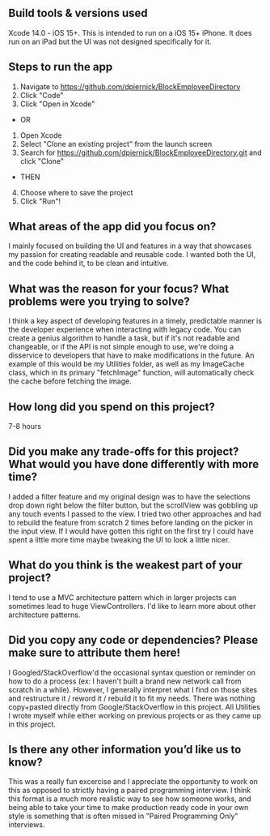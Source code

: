 ## Build tools & versions used
Xcode 14.0 - iOS 15+.
This is intended to run on a iOS 15+ iPhone. It does run on an iPad but the UI was not designed specifically for it.

## Steps to run the app
1. Navigate to https://github.com/dpiernick/BlockEmployeeDirectory
2. Click "Code"
3. Click "Open in Xcode"
 - OR
1. Open Xcode
2. Select "Clone an existing project" from the launch screen
3. Search for https://github.com/dpiernick/BlockEmployeeDirectory.git and click "Clone"
 - THEN
4. Choose where to save the project
5. Click "Run"!

## What areas of the app did you focus on?
I mainly focused on building the UI and features in a way that showcases my passion for creating readable and reusable code.
I wanted both the UI, and the code behind it, to be clean and intuitive.

## What was the reason for your focus? What problems were you trying to solve?
I think a key aspect of developing features in a timely, predictable manner is the developer experience when interacting with legacy code.
You can create a genius algorithm to handle a task, but if it's not readable and changeable, or if the API is not simple enough to use, we're doing a disservice to developers that have to make modifications in the future.
An example of this would be my Utilities folder, as well as my ImageCache class, which in its primary "fetchImage" function, will automatically check the cache before fetching the image.

## How long did you spend on this project?
7-8 hours

## Did you make any trade-offs for this project? What would you have done differently with more time?
I added a filter feature and my original design was to have the selections drop down right below the filter button, but the scrollView was gobbling up any touch events I passed to the view.
I tried two other approaches and had to rebuild the feature from scratch 2 times before landing on the picker in the input view.
If I would have gotten this right on the first try I could have spent a little more time maybe tweaking the UI to look a little nicer.

## What do you think is the weakest part of your project?
I tend to use a MVC architecture pattern which in larger projects can sometimes lead to huge ViewControllers.  I'd like to learn more about other architecture patterns.

## Did you copy any code or dependencies? Please make sure to attribute them here!
I Googled/StackOverflow'd the occasional syntax question or reminder on how to do a process (ex: I haven't built a brand new network call from scratch in a while).
However, I generally interpret what I find on those sites and restructure it / reword it / rebuild it to fit my needs. There was nothing copy+pasted directly from Google/StackOverflow in this project.
All Utilities I wrote myself while either working on previous projects or as they came up in this project.

## Is there any other information you’d like us to know?
This was a really fun excercise and I appreciate the opportunity to work on this as opposed to strictly having a paired programming interview.
I think this format is a much more realistic way to see how someone works, and being able to take your time to make production ready code in your own style is something that is often missed in "Paired Programming Only" interviews.
